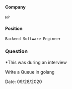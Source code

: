 #### Company
    HP
#### Position
    Backend Software Engineer
### Question

*This was during an interview

Write a Queue in golang

Date: 09/28/2020